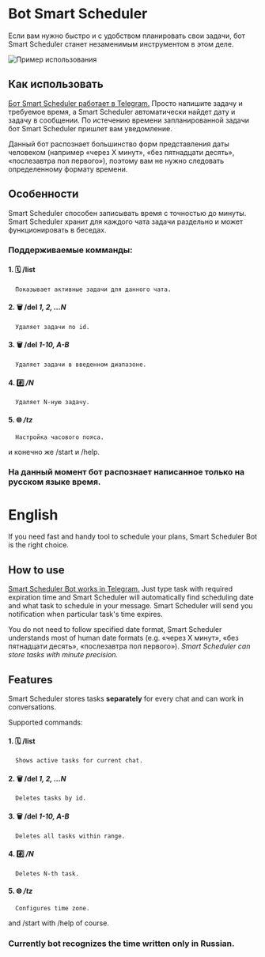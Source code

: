 # Bot Smart Scheduler

Если вам нужно быстро и с удобством планировать свои задачи, бот Smart Scheduler станет незаменимым инструментом в этом деле.

![Пример использования](https://raw.githubusercontent.com/alordash/BotSmartScheduler/master/UsageExample.png)

## Как использовать

[Бот Smart Scheduler работает в Telegram.](https://t.me/SmartScheduler_bot)
Просто напишите задачу и требуемое время, а Smart Scheduler автоматически найдет дату и задачу в сообщении.
По истечению времени запланированной задачи бот Smart Scheduler пришлет вам уведомление.

Данный бот распознает большинство форм представления даты человеком (например «через X минут», «без пятнадцати десять», «послезавтра пол первого»), поэтому вам не нужно следовать определенному формату времени.

## Особенности

Smart Scheduler способен записывать время с точностью до минуты.
Smart Scheduler хранит для каждого чата задачи раздельно и может функционировать в беседах.

### Поддерживаемые комманды:

#### 1. 🗓 **/list**

      Показывает активные задачи для данного чата.

#### 2. 🗑 **/del** _1, 2, ...N_

      Удаляет задачи по id.

#### 3. 🗑 **/del** _1-10, A-B_

      Удаляет задачи в введенном диапазоне.

#### 4. #️⃣ **_/N_**

      Удаляет N-ную задачу.

#### 5. 🌐 **_/tz_**

      Настройка часового пояса.

и конечно же /start и /help.

### На данный момент бот распознает написанное только на русском языке время.

# English

If you need fast and handy tool to schedule your plans, Smart Scheduler Bot is the right choice.

## How to use

[Smart Scheduler Bot works in Telegram.](https://t.me/SmartScheduler_bot)
Just type task with required expiration time and Smart Scheduler will automatically find scheduling date and what task to schedule in your message.
Smart Scheduler will send you notification when particular task's time expires.

You do not need to follow specified date format, Smart Scheduler understands most of human date formats (e.g. «через X минут», «без пятнадцати десять», «послезавтра пол первого»).
_Smart Scheduler can store tasks with minute precision._

## Features

Smart Scheduler stores tasks **separately** for every chat and can work in conversations.

Supported commands:

#### 1. 🗓 **/list**

      Shows active tasks for current chat.

#### 2. 🗑 **/del** _1, 2, ...N_

      Deletes tasks by id.

#### 3. 🗑 **/del** _1-10, A-B_

      Deletes all tasks within range.

#### 4. #️⃣ **_/N_**

      Deletes N-th task.

#### 5. 🌐 **_/tz_**

      Configures time zone.

and /start with /help of course.

### Currently bot recognizes the time written only in Russian.
